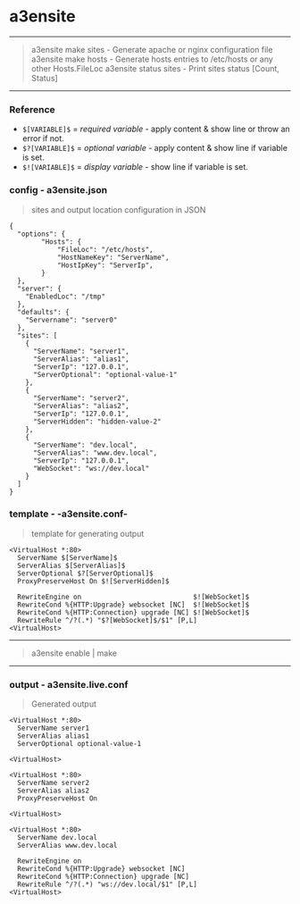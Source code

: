 # a3ensite

---

> a3ensite make sites - Generate apache or nginx configuration file
> a3ensite make hosts - Generate hosts entries to /etc/hosts or any other Hosts.FileLoc
> a3ensite status sites - Print sites status [Count, Status]

---

### Reference

- `$[VARIABLE]$` = _required variable_ - apply content & show line or throw an error if not.
- `$?[VARIABLE]$` = _optional variable_ - apply content & show line if variable is set.
- `$![VARIABLE]$` = _display variable_ - show line if variable is set.

### config - a3ensite.json

> sites and output location configuration in JSON

```
{
  "options": {
        "Hosts": {
            "FileLoc": "/etc/hosts",
            "HostNameKey": "ServerName",
            "HostIpKey": "ServerIp",
        }
  },
  "server": {
    "EnabledLoc": "/tmp"
  },
  "defaults": {
    "Servername": "server0"
  },
  "sites": [
    {
      "ServerName": "server1",
      "ServerAlias": "alias1",
      "ServerIp": "127.0.0.1",
      "ServerOptional": "optional-value-1"
    },
    {
      "ServerName": "server2",
      "ServerAlias": "alias2",
      "ServerIp": "127.0.0.1",
      "ServerHidden": "hidden-value-2"
    },
    {
      "ServerName": "dev.local",
      "ServerAlias": "www.dev.local",
      "ServerIp": "127.0.0.1",
      "WebSocket": "ws://dev.local"
    }
  ]
}
```

### template - -a3ensite.conf-

> template for generating output

```
<VirtualHost *:80>
  ServerName $[ServerName]$
  ServerAlias $[ServerAlias]$
  ServerOptional $?[ServerOptional]$
  ProxyPreserveHost On $![ServerHidden]$

  RewriteEngine on                            $![WebSocket]$
  RewriteCond %{HTTP:Upgrade} websocket [NC]  $![WebSocket]$
  RewriteCond %{HTTP:Connection} upgrade [NC] $![WebSocket]$
  RewriteRule ^/?(.*) "$?[WebSocket]$/$1" [P,L]
<VirtualHost>
```

---

> a3ensite enable | make

---

### output - a3ensite.live.conf

> Generated output

```
<VirtualHost *:80>
  ServerName server1
  ServerAlias alias1
  ServerOptional optional-value-1

<VirtualHost>

<VirtualHost *:80>
  ServerName server2
  ServerAlias alias2
  ProxyPreserveHost On

<VirtualHost>

<VirtualHost *:80>
  ServerName dev.local
  ServerAlias www.dev.local

  RewriteEngine on
  RewriteCond %{HTTP:Upgrade} websocket [NC]
  RewriteCond %{HTTP:Connection} upgrade [NC]
  RewriteRule ^/?(.*) "ws://dev.local/$1" [P,L]
<VirtualHost>
```
